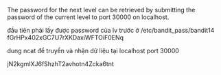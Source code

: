 The password for the next level can be retrieved by submitting the password of the current level to port 30000 on localhost.

đầu tiên phải lấy được password của lv trước ở  /etc/bandit_pass/bandit14
fGrHPx402xGC7U7rXKDaxiWFTOiF0ENq

dung ncat để truyền và nhận dữ liệu tại localhost port 30000

jN2kgmIXJ6fShzhT2avhotn4Zcka6tnt